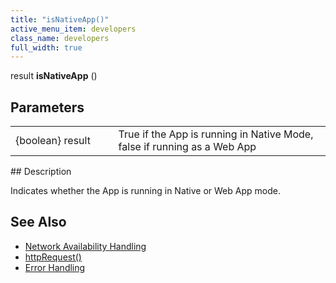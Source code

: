 ```yaml
---
title: "isNativeApp()"
active_menu_item: developers
class_name: developers
full_width: true
---
```



result **isNativeApp** ()

## Parameters

<table>
<tr>
<td width="193">
{boolean} result

</td>
<td width="17">
</td>
<td width="670">
True if the App is running in Native Mode, false if running as a Web App

</td>
</tr>
</table>
## Description

Indicates whether the App is running in Native or Web App mode.

## See Also

 - [Network Availability Handling](/developers/user-guide/scripting-apis/client-scripting-overview/network-availability-handling)
 - [httpRequest()](/developers/user-guide/scripting-apis/client-api/soap-restful-ajax-calls/httprequest)
 - [Error Handling](/developers/user-guide/scripting-apis/client-scripting-overview/error-handling/)

